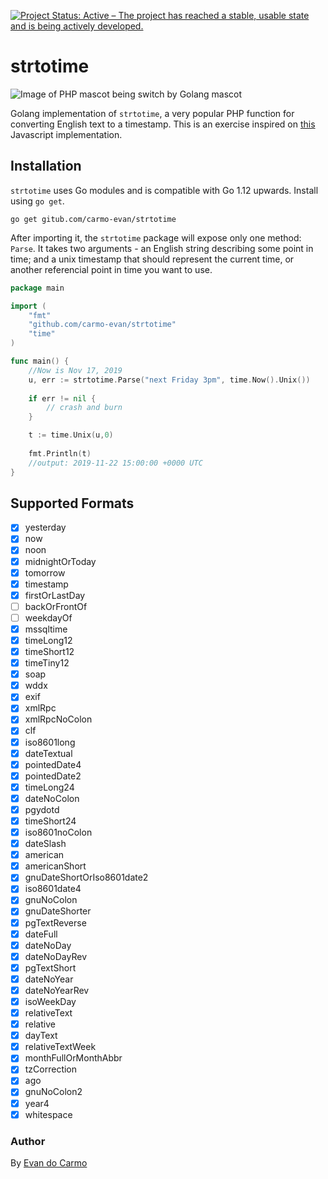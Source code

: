 [![Project Status: Active – The project has reached a stable, usable state and is being actively developed.](https://www.repostatus.org/badges/latest/active.svg)](https://www.repostatus.org/#active)

# strtotime

![Image of PHP mascot being switch by Golang mascot](https://i.imgur.com/8RhHjkD.jpg)

Golang implementation of `strtotime`, a very popular PHP function for converting English text to a timestamp. This is an exercise inspired on [this](https://github.com/kvz/locutus/blob/master/src/php/datetime/strtotime.js) Javascript implementation.

## Installation

`strtotime` uses Go modules and is compatible with Go 1.12 upwards. Install using `go get`.

```
go get gitub.com/carmo-evan/strtotime
```

After importing it, the `strtotime` package will expose only one method: `Parse`. It takes two arguments - an English string describing some point in time; and a unix timestamp that should represent the current time, or another referencial point in time you want to use.

```go
package main

import (
	"fmt"
	"github.com/carmo-evan/strtotime"
	"time"
)

func main() {
    //Now is Nov 17, 2019
    u, err := strtotime.Parse("next Friday 3pm", time.Now().Unix())
    
    if err != nil {
        // crash and burn
    }

    t := time.Unix(u,0)
    
    fmt.Println(t)
    //output: 2019-11-22 15:00:00 +0000 UTC
}
```

## Supported Formats

- [x] yesterday
- [x] now
- [x] noon
- [x] midnightOrToday
- [x] tomorrow
- [x] timestamp
- [x] firstOrLastDay
- [ ] backOrFrontOf
- [ ] weekdayOf
- [x] mssqltime
- [x] timeLong12
- [x] timeShort12
- [x] timeTiny12
- [x] soap
- [x] wddx
- [x] exif
- [x] xmlRpc
- [x] xmlRpcNoColon
- [x] clf
- [x] iso8601long
- [x] dateTextual
- [x] pointedDate4
- [x] pointedDate2
- [x] timeLong24
- [x] dateNoColon
- [x] pgydotd
- [x] timeShort24
- [x] iso8601noColon
- [x] dateSlash
- [x] american
- [x] americanShort
- [x] gnuDateShortOrIso8601date2
- [x] iso8601date4
- [x] gnuNoColon
- [x] gnuDateShorter
- [x] pgTextReverse
- [x] dateFull
- [x] dateNoDay
- [x] dateNoDayRev
- [x] pgTextShort
- [x] dateNoYear
- [x] dateNoYearRev
- [x] isoWeekDay
- [x] relativeText
- [x] relative
- [x] dayText
- [x] relativeTextWeek
- [x] monthFullOrMonthAbbr
- [x] tzCorrection
- [x] ago
- [x] gnuNoColon2
- [x] year4
- [x] whitespace

### Author

By [Evan do Carmo](https://github.com/carmo-evan)